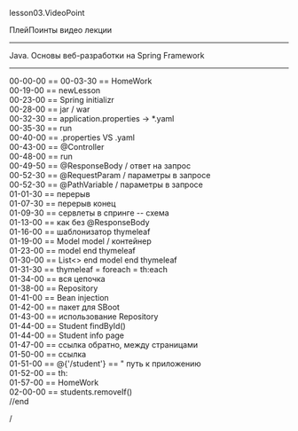 
lesson03.VideoPoint  

ПлейПоинты видео лекции  

---
Java. Основы веб-разработки на Spring Framework  

---  
00-00-00 == 
00-03-30 == HomeWork  
00-19-00 == newLesson  
00-23-00 == Spring initializr  
00-28-00 == jar / war  
00-32-30 == application.properties → *.yaml    
00-35-30 == run    
00-40-00 == .properties VS .yaml    
00-43-00 == @Controller    
00-48-00 == run    
00-49-50 == @ResponseBody / ответ на запрос  
00-52-30 == @RequestParam / параметры в запросе    
00-52-30 == @PathVariable / параметры в запросе   
01-01-30 == перерыв   
01-07-30 == перерыв конец  
01-09-30 == сервлеты в спринге -- схема  
01-13-00 == как без @ResponseBody  
01-16-00 == шаблонизатор thymeleaf   
01-19-00 == Model model / контейнер  
01-23-00 == model end thymeleaf   
01-30-00 == List<> end model end thymeleaf   
01-31-30 == thymeleaf = foreach = th:each  
01-34-00 == вся цепочка    
01-38-00 == Repository    
01-41-00 == Bean injection    
01-42-00 == пакет для SBoot  
01-43-00 == использование Repository  
01-44-00 == Student findById()  
01-44-00 == Student info page  
01-47-00 == ссылка обратно, между страницами  
01-50-00 == <a th:href="@{'/student'}"> ссылка </a>  
01-51-00 == @{'/student'} == " путь к приложению  
01-52-00 == th:   
01-57-00 == HomeWork   
02-00-00 == students.removeIf()   
//end  








/